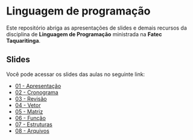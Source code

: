 # Linguagem de programação

Este repositório abriga as apresentações de slides e demais recursos da disciplina de **Linguagem de Programação** ministrada na **Fatec Taquaritinga**.

## Slides

Você pode acessar os slides das aulas no seguinte link:

- [01 - Apresentação](https://itorisaias.github.io/Fatectq-linguagem-de-programacao/01)
- [02 - Cronograma](https://itorisaias.github.io/Fatectq-linguagem-de-programacao/02)
- [03 - Revisão](https://itorisaias.github.io/Fatectq-linguagem-de-programacao/03)
- [04 - Vetor](https://itorisaias.github.io/Fatectq-linguagem-de-programacao/04)
- [05 - Matriz](https://itorisaias.github.io/Fatectq-linguagem-de-programacao/05)
- [06 - Função](https://itorisaias.github.io/Fatectq-linguagem-de-programacao/06)
- [07 - Estruturas](https://itorisaias.github.io/Fatectq-linguagem-de-programacao/07)
- [08 - Arquivos](https://itorisaias.github.io/Fatectq-linguagem-de-programacao/08)
